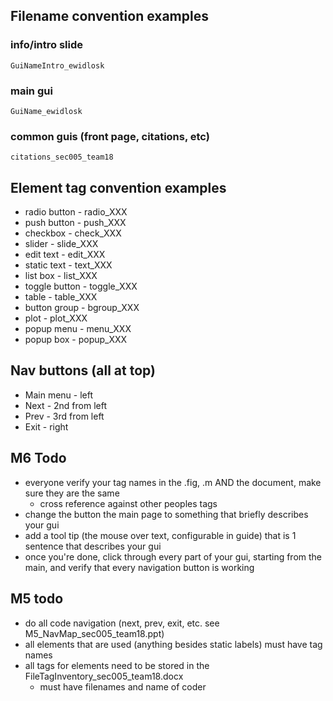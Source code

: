 ## Filename convention examples
### info/intro slide
	GuiNameIntro_ewidlosk
### main gui
	GuiName_ewidlosk
### common guis (front page, citations, etc)
	citations_sec005_team18


## Element tag convention examples
* radio button - radio_XXX
* push button - push_XXX
* checkbox - check_XXX
* slider - slide_XXX
* edit text - edit_XXX
* static text - text_XXX
* list box - list_XXX
* toggle button - toggle_XXX
* table - table_XXX
* button group - bgroup_XXX
* plot - plot_XXX
* popup menu - menu_XXX
* popup box - popup_XXX

## Nav buttons (all at top)
* Main menu - left 
* Next - 2nd from left
* Prev - 3rd from left
* Exit - right

## M6 Todo
* everyone verify your tag names in the .fig, .m AND the document, make sure they are the same
  *  cross reference against other peoples tags
* change the button the main page to something that briefly describes your gui
* add a tool tip (the mouse over text, configurable in guide) that is 1 sentence that describes your gui
* once you're done, click through every part of your gui, starting from the main, and verify that every navigation button is working

## M5 todo
* do all code navigation (next, prev, exit, etc. see M5_NavMap_sec005_team18.ppt)
* all elements that are used (anything besides static labels) must have tag names
* all tags for elements need to be stored in the FileTagInventory_sec005_team18.docx
  * must have filenames and name of coder
